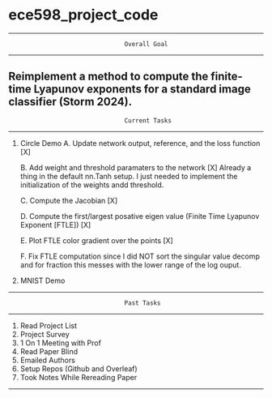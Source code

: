 # ece598_project_code

---------------------------------------------------------------------------------
                                    Overall Goal
---------------------------------------------------------------------------------
Reimplement a method to compute the finite-time Lyapunov exponents for a standard
image classifier (Storm 2024).
---------------------------------------------------------------------------------
                                    Current Tasks
---------------------------------------------------------------------------------
1. Circle Demo
    A. Update network output, reference, and the loss function [X]
    
    B. Add weight and threshold paramaters to the network [X]
        Already a thing in the default nn.Tanh setup. I just needed to implement the initialization of the weights andd threshold.

    C. Compute the Jacobian [X]

    D. Compute the first/largest posative eigen value (Finite Time Lyapunov Exponent [FTLE]) [X]

    E. Plot FTLE color gradient over the points [X]

    F. Fix FTLE computation since I did  NOT sort the singular value decomp and for fraction this messes with the lower range of the log ouput. 

2. MNIST Demo

---------------------------------------------------------------------------------
                                    Past Tasks
---------------------------------------------------------------------------------
1. Read Project List
2. Project Survey
3. 1 On 1 Meeting with Prof
4. Read Paper Blind
5. Emailed Authors
6. Setup Repos (Github and Overleaf)
7. Took Notes While Rereading Paper
---------------------------------------------------------------------------------